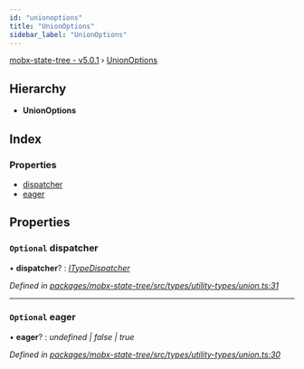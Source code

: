 ```yaml
---
id: "unionoptions"
title: "UnionOptions"
sidebar_label: "UnionOptions"
---
```


[mobx-state-tree - v5.0.1](../index.md) › [UnionOptions](unionoptions.md)

## Hierarchy

* **UnionOptions**

## Index

### Properties

* [dispatcher](unionoptions.md#optional-dispatcher)
* [eager](unionoptions.md#optional-eager)

## Properties

### `Optional` dispatcher

• **dispatcher**? : *[ITypeDispatcher](../index.md#itypedispatcher)*

*Defined in [packages/mobx-state-tree/src/types/utility-types/union.ts:31](https://github.com/mobxjs/mobx-state-tree/blob/f8ff671a/packages/mobx-state-tree/src/types/utility-types/union.ts#L31)*

___

### `Optional` eager

• **eager**? : *undefined | false | true*

*Defined in [packages/mobx-state-tree/src/types/utility-types/union.ts:30](https://github.com/mobxjs/mobx-state-tree/blob/f8ff671a/packages/mobx-state-tree/src/types/utility-types/union.ts#L30)*
